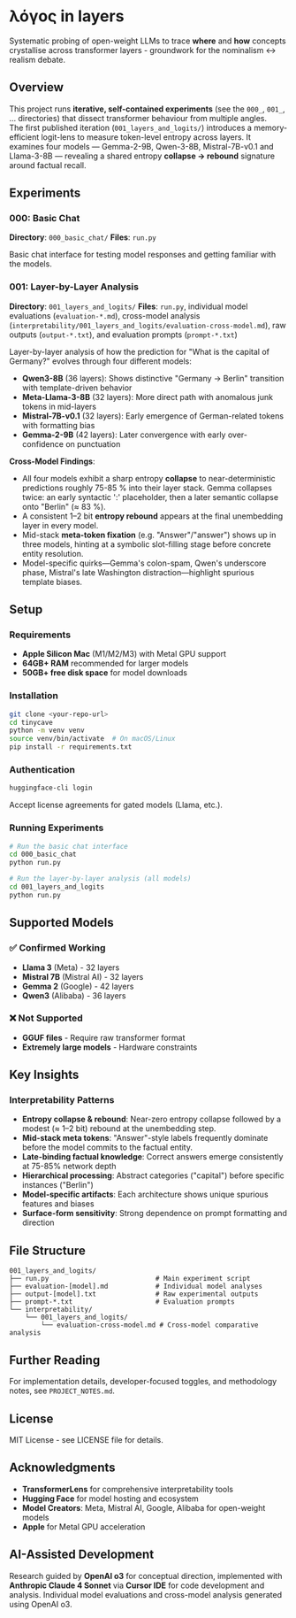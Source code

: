 # λόγος in layers

Systematic probing of open-weight LLMs to trace **where** and **how** concepts crystallise across transformer layers - groundwork for the nominalism ↔ realism debate.

## Overview

This project runs **iterative, self-contained experiments** (see the `000_`, `001_`, … directories) that dissect transformer behaviour from multiple angles.  
The first published iteration (`001_layers_and_logits/`) introduces a memory-efficient logit-lens to measure token-level entropy across layers. It examines four models — Gemma-2-9B, Qwen-3-8B, Mistral-7B-v0.1 and Llama-3-8B — revealing a shared entropy **collapse → rebound** signature around factual recall. 

## Experiments

### 000: Basic Chat
**Directory**: `000_basic_chat/`
**Files**: `run.py`

Basic chat interface for testing model responses and getting familiar with the models.

### 001: Layer-by-Layer Analysis
**Directory**: `001_layers_and_logits/`
**Files**: `run.py`, individual model evaluations (`evaluation-*.md`), cross-model analysis (`interpretability/001_layers_and_logits/evaluation-cross-model.md`), raw outputs (`output-*.txt`), and evaluation prompts (`prompt-*.txt`)

Layer-by-layer analysis of how the prediction for "What is the capital of Germany?" evolves through four different models:

- **Qwen3-8B** (36 layers): Shows distinctive "Germany → Berlin" transition with template-driven behavior
- **Meta-Llama-3-8B** (32 layers): More direct path with anomalous junk tokens in mid-layers  
- **Mistral-7B-v0.1** (32 layers): Early emergence of German-related tokens with formatting bias
- **Gemma-2-9B** (42 layers): Later convergence with early over-confidence on punctuation


**Cross-Model Findings**: 
- All four models exhibit a sharp entropy **collapse** to near-deterministic predictions roughly 75-85 % into their layer stack. Gemma collapses twice: an early syntactic ':' placeholder, then a later semantic collapse onto "Berlin" (≈ 83 %).
- A consistent 1–2 bit **entropy rebound** appears at the final unembedding layer in every model.
- Mid-stack **meta-token fixation** (e.g. "Answer"/"answer") shows up in three models, hinting at a symbolic slot-filling stage before concrete entity resolution.
- Model-specific quirks—Gemma's colon-spam, Qwen's underscore phase, Mistral's late Washington distraction—highlight spurious template biases.

## Setup

### Requirements
- **Apple Silicon Mac** (M1/M2/M3) with Metal GPU support
- **64GB+ RAM** recommended for larger models
- **50GB+ free disk space** for model downloads

### Installation

```bash
git clone <your-repo-url>
cd tinycave
python -m venv venv
source venv/bin/activate  # On macOS/Linux
pip install -r requirements.txt
```

### Authentication

```bash
huggingface-cli login
```

Accept license agreements for gated models (Llama, etc.).

### Running Experiments

```bash
# Run the basic chat interface
cd 000_basic_chat
python run.py

# Run the layer-by-layer analysis (all models)
cd 001_layers_and_logits
python run.py
```

## Supported Models

### ✅ Confirmed Working
- **Llama 3** (Meta) - 32 layers
- **Mistral 7B** (Mistral AI) - 32 layers  
- **Gemma 2** (Google) - 42 layers
- **Qwen3** (Alibaba) - 36 layers

### ❌ Not Supported
- **GGUF files** - Require raw transformer format
- **Extremely large models** - Hardware constraints

## Key Insights

### Interpretability Patterns
- **Entropy collapse & rebound**: Near-zero entropy collapse followed by a modest (≈ 1–2 bit) rebound at the unembedding step.
- **Mid-stack meta tokens**: "Answer"-style labels frequently dominate before the model commits to the factual entity.
- **Late-binding factual knowledge**: Correct answers emerge consistently at 75-85% network depth
- **Hierarchical processing**: Abstract categories ("capital") before specific instances ("Berlin")
- **Model-specific artifacts**: Each architecture shows unique spurious features and biases
- **Surface-form sensitivity**: Strong dependence on prompt formatting and direction

## File Structure

```
001_layers_and_logits/
├── run.py                           # Main experiment script
├── evaluation-[model].md            # Individual model analyses  
├── output-[model].txt               # Raw experimental outputs
├── prompt-*.txt                     # Evaluation prompts
└── interpretability/
    └── 001_layers_and_logits/
        └── evaluation-cross-model.md # Cross-model comparative analysis
```

## Further Reading

For implementation details, developer-focused toggles, and methodology notes, see `PROJECT_NOTES.md`. 

## License

MIT License - see LICENSE file for details.

## Acknowledgments

- **TransformerLens** for comprehensive interpretability tools
- **Hugging Face** for model hosting and ecosystem
- **Model Creators**: Meta, Mistral AI, Google, Alibaba for open-weight models
- **Apple** for Metal GPU acceleration

## AI-Assisted Development
Research guided by **OpenAI o3** for conceptual direction, implemented with **Anthropic Claude 4 Sonnet** via **Cursor IDE** for code development and analysis. Individual model evaluations and cross-model analysis generated using OpenAI o3.

